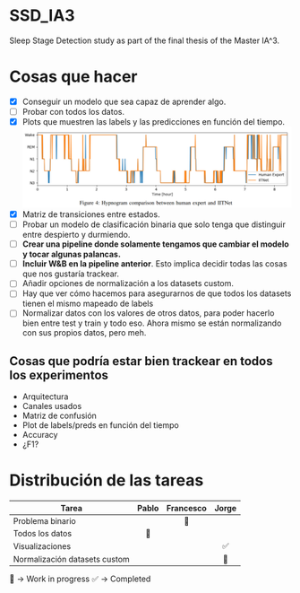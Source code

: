 # SSD_IA3
Sleep Stage Detection study as part of the final thesis of the Master IA^3.

# Cosas que hacer
- [x] Conseguir un modelo que sea capaz de aprender algo.
- [ ] Probar con todos los datos.
- [x] Plots que muestren las labels y las predicciones en función del tiempo.
![Label_vs_Time](Images/label_vs_time_sample.png)
- [x] Matriz de transiciones entre estados.
- [ ] Probar un modelo de clasificación binaria que solo tenga que distinguir entre despierto y durmiendo.
- [ ] **Crear una pipeline donde solamente tengamos que cambiar el modelo y tocar algunas palancas.**
- [ ] **Incluir W&B en la pipeline anterior**. Esto implica decidir todas las cosas que nos gustaría trackear.
- [ ] Añadir opciones de normalización a los datasets custom.
- [ ] Hay que ver cómo hacemos para asegurarnos de que todos los datasets tienen el mismo mapeado de labels
- [ ] Normalizar datos con los valores de otros datos, para poder hacerlo bien entre test y train y todo eso. Ahora mismo se están normalizando con sus propios datos, pero meh.

## Cosas que podría estar bien trackear en todos los experimentos
- Arquitectura
- Canales usados
- Matriz de confusión
- Plot de labels/preds en función del tiempo
- Accuracy
- ¿F1?

# Distribución de las tareas
| Tarea | Pablo | Francesco | Jorge |
|-------|:-------:|:-----------:|:-------:|
| Problema binario | | :construction_worker: | |
| Todos los datos | :construction_worker: | | |
| Visualizaciones | | | :white_check_mark: |
| Normalización datasets custom | | | :construction_worker: |

:construction_worker: &rarr; Work in progress
:white_check_mark: &rarr; Completed